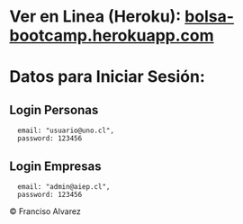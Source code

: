 # Ver en Linea (Heroku): [bolsa-bootcamp.herokuapp.com](https://bolsa-bootcamp.herokuapp.com/)

# Datos para Iniciar Sesión:

## Login Personas

      email: "usuario@uno.cl",
      password: 123456

## Login Empresas
      email: "admin@aiep.cl",
      password: 123456


© Franciso Alvarez
